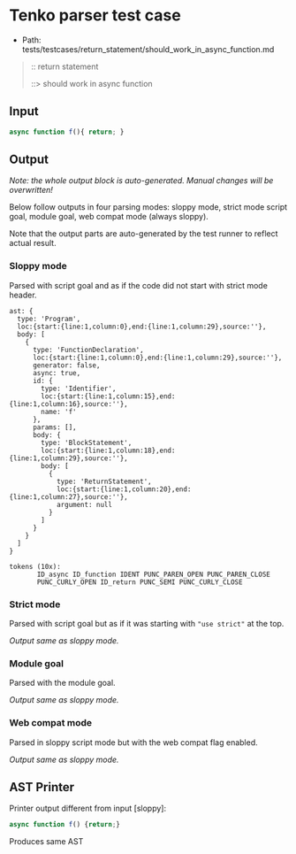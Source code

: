 # Tenko parser test case

- Path: tests/testcases/return_statement/should_work_in_async_function.md

> :: return statement
>
> ::> should work in async function

## Input

`````js
async function f(){ return; }
`````

## Output

_Note: the whole output block is auto-generated. Manual changes will be overwritten!_

Below follow outputs in four parsing modes: sloppy mode, strict mode script goal, module goal, web compat mode (always sloppy).

Note that the output parts are auto-generated by the test runner to reflect actual result.

### Sloppy mode

Parsed with script goal and as if the code did not start with strict mode header.

`````
ast: {
  type: 'Program',
  loc:{start:{line:1,column:0},end:{line:1,column:29},source:''},
  body: [
    {
      type: 'FunctionDeclaration',
      loc:{start:{line:1,column:0},end:{line:1,column:29},source:''},
      generator: false,
      async: true,
      id: {
        type: 'Identifier',
        loc:{start:{line:1,column:15},end:{line:1,column:16},source:''},
        name: 'f'
      },
      params: [],
      body: {
        type: 'BlockStatement',
        loc:{start:{line:1,column:18},end:{line:1,column:29},source:''},
        body: [
          {
            type: 'ReturnStatement',
            loc:{start:{line:1,column:20},end:{line:1,column:27},source:''},
            argument: null
          }
        ]
      }
    }
  ]
}

tokens (10x):
       ID_async ID_function IDENT PUNC_PAREN_OPEN PUNC_PAREN_CLOSE
       PUNC_CURLY_OPEN ID_return PUNC_SEMI PUNC_CURLY_CLOSE
`````

### Strict mode

Parsed with script goal but as if it was starting with `"use strict"` at the top.

_Output same as sloppy mode._

### Module goal

Parsed with the module goal.

_Output same as sloppy mode._

### Web compat mode

Parsed in sloppy script mode but with the web compat flag enabled.

_Output same as sloppy mode._

## AST Printer

Printer output different from input [sloppy]:

````js
async function f() {return;}
````

Produces same AST
